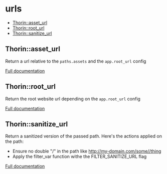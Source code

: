 # urls

- [Thorin::asset_url](#Thorin::asset_url)
- [Thorin::root_url](#Thorin::root_url)
- [Thorin::sanitize_url](#Thorin::sanitize_url)
## Thorin::asset_url
Return a url relative to the `paths.assets` and the `app.root_url` config


[Full documentation](/doc/src/functions/urls/t_asset_url.md)

## Thorin::root_url
Return the root website url depending on the `app.root_url` config


[Full documentation](/doc/src/functions/urls/t_root_url.md)

## Thorin::sanitize_url
Return a sanitized version of the passed path. Here's the actions applied on the path:
- Ensure no double "/" in the path like http://my-domain.com/some//thing
- Apply the filter_var function withe the FILTER_SANITIZE_URL flag

[Full documentation](/doc/src/functions/urls/t_sanitize_url.md)
